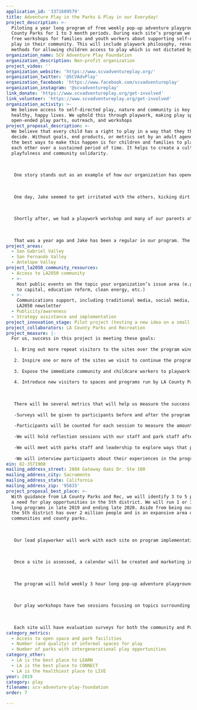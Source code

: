 ```yaml
---
application_id: '3371609579'
title: Adventure Play in the Parks & Play in our Everyday!
project_description: >-
  Piloting a year long program of free weekly pop-up adventure playgrounds at LA
  County Parks for 1 to 3 month periods. During each site’s program we will hold
  free workshops for families and youth workers about supporting self-directed
  play in their community. This will include playwork philosophy, research, and
  methods for allowing children access to play which is not dictated by adults.
organization_name: SCV Adventure Play Foundation
organization_description: Non-profit organization
project_video: ''
organization_website: 'https://www.scvadventureplay.org/'
organization_twitter: '@SCVAdvPlay'
organization_facebook: 'https://www.facebook.com/scvadventureplay'
organization_instagram: '@scvadventureplay'
link_donate: 'https://www.scvadventureplay.org/get-involved'
link_volunteer: 'https://www.scvadventureplay.org/get-involved'
organization_activity: >-
  We believe access to self-directed play, nature and community is key to
  healthy, happy lives. We uphold this through playwork, making play spaces with
  open-ended play parts, outreach, and workshops
project_proposal_description: >-
  We believe that every child has a right to play in a way that they themselves
  decide. Without goals, end products, or metrics set by an adult agenda. One of
  the best ways to make this happen is for children and families to play with
  each other over a sustained period of time. It helps to create a culture of
  playfulness and community solidarity.
   
   
   
   One story stands out as an example of how our organization has opened space for such a culture. We have a family who has a son we will call "Jake". When Jake started coming to our sessions, he had a great time exploring the space, being outside, and playing alongside the other children. 
   
   
   
   One day, Jake seemed to get irritated with the others, kicking dirt at them, poking, or occasionally even shoving. His mom decided to take him home early. There was a message waiting for us soon after, apologizing for his behavior and assuming he wasn’t allowed back. Apparently, things like this had happened at other play spaces before. Jake is on the spectrum, and is processing his social interactions differently than some of his peers. We arranged a call with Jake’s mom to let her know that he was always welcome and we wanted him to come back. We also told her we would chat with our Houston friends at the Parish Adventure Playground dedicated to kids who are neurodiverse. They gave us great guidance on loose parts that could help Jake as he returned. 
   
   
   
   Shortly after, we had a playwork workshop and many of our parents attended including Jake’s mom. It was here where other parents, not knowing of our conversation, let Jake’s mom how much they loved Jake.
   
   
   
   That was a year ago and Jake has been a regular in our program. The solidarity between Jake’s mom and the other parents has grown as well. These are the huge cultural frames that we are aiming to move. Though Jake has great days and still struggles on others, he and his mom know the community supports them no matter what. We want to encourage more children and their families to allow themselves to learn from each other. Jake needs access to this play and to others as much as they need to play with children like him. As one of our other parents said about Jake, “This child is a gift!”
project_areas:
  - San Gabriel Valley
  - San Fernando Valley
  - Antelope Valley
project_la2050_community_resources:
  - Access to LA2050 community
  - >-
    Host public events on the topic your organization’s issue area (e.g. access
    to capital, education reform, clean energy, etc.) 
  - >-
    Communications support, including traditional media, social media, and
    LA2050 newsletter
  - Publicity/awareness
  - Strategy assistance and implementation
project_innovation_stage: Pilot project (testing a new idea on a small scale to prove feasibility)
project_collaborators: LA County Parks and Recreation
project_measure: |-
  For us, success in this project is meeting these goals:
   
   1. Bring out more repeat visitors to the sites over the program window
   
   2. Inspire one or more of the sites we visit to continue the program or start a similar one.
   
   3. Expose the immediate community and childcare workers to playwork philosophy and the importance of self-directed play for children.
   
   4. Introduce new visitors to spaces and programs run by LA County Parks and Rec.
   
   
   
   There will be several metrics that will help us measure the success of the project.
   
   -Surveys will be given to participants before and after the program to measure their reaction to the project, as well as their desire for it to continue
   
   -Participants will be counted for each session to measure the amount and also first time/repeat visits
   
   -We will hold reflection sessions with our staff and park staff after each play session to discuss what happened and how we may want to alter our approach to have the best outcomes.
   
   -We will meet with parks staff and leadership to explore ways that programs like this could continue in the future.
   
   -We will interview participants about their experiences in the program for added feedback
ein: 82-3571908
mailing_address_street: 2804 Gateway Oaks Dr. Ste 100
mailing_address_city: Sacramento
mailing_address_state: California
mailing_address_zip: '95833'
project_proposal_best_place: >-
  With guidance from LA County Parks and Rec, we will identify 3 to 5 parks with
  a need for play opportunities in the 5th district. We will run 1 or 3 month
  long programs in late 2019 and ending late 2020. Aside from being our home,
  the 5th district has over 2 million people and is an expansive area of many
  communities and county parks. 
   
   
   
   Our lead playworker will work with each site on program implementation, length and time of year to run as well as discuss how best to serve the surrounding community. During site visits we’ll assess the space, get a sense of its relation to the surrounding community, and plan logistics including site storage, travel, workshop implementation and affordances for play and loose parts that offer the best play opportunities. 
   
   
   
   Once a site is assessed, a calendar will be created and marketing in English and/or most appropriate language to the community will be sent through local schools and Parks and Rec. 
   
   
   
   The program will hold weekly 3 hour long pop-up adventure playgrounds facilitated by one lead and 2 assistant playworkers. Pop-up adventure playgrounds include setting up a play space with “loose parts” such as boxes, tape, fabric, hoses, tires, buckets, etc. These materials will be replenished throughout the program as needed. Each pop-up is followed by a staff reflection on dynamics of the play event and ways to extend and support play in the next session. As much as possible, we want to involve the park staff into the play session and reflection so they can continue to consider their role in relation to children and play as well as gain a better understanding of how to create and or encourage a space for self-directed play for all ages.
   
   
   
   Our play workshops have two sessions focusing on topics surrounding play. The first workshop is an intro to play concepts through playwork and the history of adventure playgrounds dating back to 1938. The second workshop focuses on playwork practice to create and hold space for our children to play with the lightest touch from adults. We cover proactive and inclusive language to use when working with children, how to assess play opportunities in a space and which materials will offer the most vibrant play opportunities. We hope to coordinate video Q&A’s with professional playworkers from around the world during the workshops! 
   
   
   
   Each site will have evaluation surveys for both the community and Parks and Rec staff to help drive any future programs and potential impacts on the community’s play and play space. We plan to interview participating families, children, and park staff for video documentation of the project and collect feedback on the program’s impact on the community. We will also support each park and staff after our program is over including professional development and exposure to adventure play and playwork practices. Our goal is to build a network of individuals who will create more self-directed play opportunities for all Angelenos.
category_metrics:
  - Access to open space and park facilities
  - Number (and quality) of informal spaces for play
  - Number of parks with intergenerational play opportunities
category_other:
  - LA is the best place to LEARN
  - LA is the best place to CONNECT
  - LA is the healthiest place to LIVE
year: 2019
category: play
filename: scv-adventure-play-foundation
order: 7

---
```

